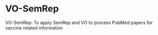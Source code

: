 # VO-SemRep
VO-SemRep: To apply SemRep and VO to process PubMed papers for vaccine related information
